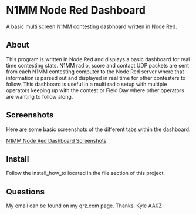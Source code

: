 N1MM Node Red Dashboard
==============

A basic multi screen N1MM contesting dasbhoard written in Node Red.

## About

This program is written in Node Red and displays a basic dashboard for real time contesting stats.  N1MM radio, score and contact UDP packets are sent from each N1MM contesting computer to the Node Red server where that information is parsed out and displayed in real time for other contesters to follow.  This dashboard is useful in a multi radio setup with multiple operators keeping up with the contest or Field Day where other operators are wanting to follow along.

## Screenshots

Here are some basic screenshots of the different tabs within the dashboard.

[N1MM Node Red Dashboard Screenshots](https://photos.app.goo.gl/J67xuLADBU3CMHYh7)

## Install

Follow the install_how_to located in the file section of this project.

## Questions

My email can be found on my qrz.com page.  Thanks.  Kyle AA0Z 

